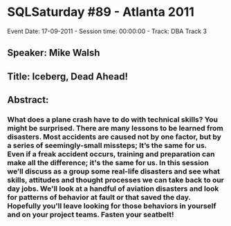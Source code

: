 # SQLSaturday #89 - Atlanta 2011
Event Date: 17-09-2011 - Session time: 00:00:00 - Track: DBA Track 3
## Speaker: Mike Walsh
## Title: Iceberg, Dead Ahead!
## Abstract:
### What does a plane crash have to do with technical skills? You might be surprised.  There are many lessons to be learned from disasters. Most accidents are caused not by one factor, but by a series of seemingly-small missteps; It’s the same for us.  Even if a freak accident occurs, training and preparation can make all the difference; it's the same for us.  In this session we’ll discuss as a group some real-life disasters and see what skills, attitudes and thought processes we can take back to our day jobs. We'll look at a handful of aviation disasters and look for patterns of behavior at fault or that saved the day. Hopefully you'll leave looking for those behaviors in yourself and on your project teams. Fasten your seatbelt!
